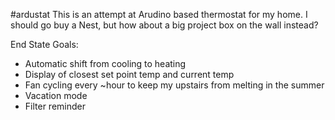 #ardustat
This is an attempt at Arudino based thermostat for my home.
I should go buy a Nest, but how about a big project box on the wall instead?

End State Goals:

* Automatic shift from cooling to heating
* Display of closest set point temp and current temp
* Fan cycling every ~hour to keep my upstairs from melting in the summer
* Vacation mode
* Filter reminder
